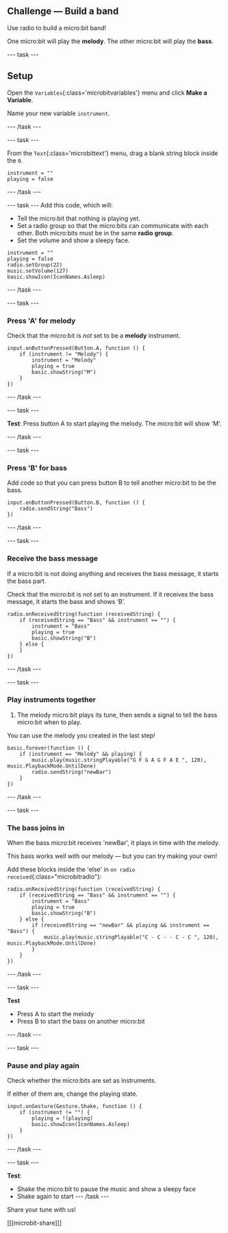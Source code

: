 ## Challenge — Build a band

Use radio to build a micro:bit band!

One micro:bit will play the **melody**.
The other micro:bit will play the **bass**.

\--- task ---

## Setup

Open the `Variables`{:class='microbitvariables'} menu and click **Make a Variable**.

Name your new variable `instrument`.

\--- /task ---

\--- task ---

From the `Text`{:class='microbittext'} menu, drag a blank string block inside the `0`.

```microbit
instrument = "" 
playing = false
```

\--- /task ---

\--- task ---
Add this code, which will:

- Tell the micro:bit that nothing is playing yet.
- Set a radio group so that the micro:bits can communicate with each other. Both micro:bits must be in the same **radio group**.
- Set the volume and show a sleepy face.

```microbit
instrument = "" 
playing = false
radio.setGroup(22)
music.setVolume(127)
basic.showIcon(IconNames.Asleep)
```

\--- /task ---

\--- task ---

### Press 'A' for melody

Check that the micro:bit is _not_ set to be a **melody** instrument.

```microbit
input.onButtonPressed(Button.A, function () {
    if (instrument != "Melody") {
        instrument = "Melody"
        playing = true
        basic.showString("M")
    }
})
```

\--- /task ---

\--- task ---

**Test**: Press button A to start playing the melody.
The micro:bit will show ‘M’.

\--- /task ---

\--- task ---

### Press 'B' for bass

Add code so that you can press button B to tell another micro:bit to be the bass.

```microbit
input.onButtonPressed(Button.B, function () {
    radio.sendString("Bass")
})
```

\--- /task ---

\--- task ---

### Receive the bass message

If a micro:bit is not doing anything and receives the bass message, it starts the bass part.

Check that the micro:bit is not set to an instrument.
If it receives the bass message, it starts the bass and shows ‘B’.

```microbit
radio.onReceivedString(function (receivedString) {
    if (receivedString == "Bass" && instrument == "") {
        instrument = "Bass"
        playing = true
        basic.showString("B")
    } else {
    }
})
```

\--- /task ---

\--- task ---

### Play instruments together

1. The melody micro:bit plays its tune, then sends a signal to tell the bass micro:bit when to play.

You can use the melody you created in the last step!

```microbit
basic.forever(function () {
    if (instrument == "Melody" && playing) {
        music.play(music.stringPlayable("G F G A G F A E ", 120), music.PlaybackMode.UntilDone)
        radio.sendString("newBar")
    }
})
```

\--- /task ---

\--- task ---

### The bass joins in

When the bass micro:bit receives 'newBar', it plays in time with the melody.

This bass works well with our melody — but you can try making your own!

Add these blocks inside the 'else' in `on radio received`{:class="microbitradio"}:

```microbit
radio.onReceivedString(function (receivedString) {
    if (receivedString == "Bass" && instrument == "") {
        instrument = "Bass"
        playing = true
        basic.showString("B")
    } else {
        if (receivedString == "newBar" && playing && instrument == "Bass") {
            music.play(music.stringPlayable("C - C - - C - C ", 120), music.PlaybackMode.UntilDone)
        }
    }
})
```

\--- /task ---

\--- task ---

**Test**

- Press A to start the melody
- Press B to start the bass on another micro:bit

\--- /task ---

\--- task ---

### Pause and play again

Check whether the micro:bits are set as instruments.

If either of them are, change the playing state.

```microbit
input.onGesture(Gesture.Shake, function () {
    if (instrument != "") {
        playing = !(playing)
        basic.showIcon(IconNames.Asleep)
    }
})
```

\--- /task ---

\--- task ---

**Test**:

- Shake the micro:bit to pause the music and show a sleepy face
- Shake again to start
    \--- /task ---

Share your tune with us!

[[[microbit-share]]]

